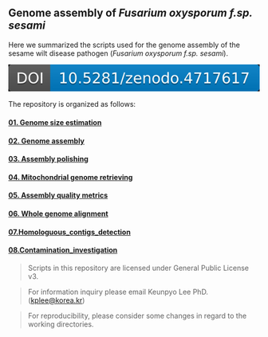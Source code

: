 ## Genome assembly of *Fusarium oxysporum f.sp. sesami*

Here we summarized the scripts used for the genome assembly of the sesame wilt disease pathogen (*Fusarium oxysporum f.sp. sesami*).

[![DOI](https://github.com/Yedomon/Yedomon-Genome_Assembly_Fusarium_oxysporum_f.sp._sesami/blob/main/zenodo.4717617.jpeg)](https://zenodo.org/badge/latestdoi/322282589)





The repository is organized as follows:

#### [01. Genome size estimation](https://github.com/Yedomon/Genome_Assembly_Fusarium_oxysporum_f.sp._sesami/tree/master/01.Genome_size_estimation)
#### [02. Genome assembly](https://github.com/Yedomon/Genome_Assembly_Fusarium_oxysporum_f.sp._sesami/tree/master/02.Canu_assembly)
#### [03. Assembly polishing](https://github.com/Yedomon/Genome_Assembly_Fusarium_oxysporum_f.sp._sesami/tree/master/03.Assembly_polishing)
#### [04. Mitochondrial genome retrieving](https://github.com/Yedomon/Genome_Assembly_Fusarium_oxysporum_f.sp._sesami/tree/master/04.Mitochondrial_genome_retrieving)
#### [05. Assembly quality metrics](https://github.com/Yedomon/Genome_Assembly_Fusarium_oxysporum_f.sp._sesami/tree/master/05.Assembly_quality_metrics)
#### [06. Whole genome alignment](https://github.com/Yedomon/Genome_Assembly_Fusarium_oxysporum_f.sp._sesami/tree/master/06.Whole_genome_alignment) 

#### [07.Homologuous_contigs_detection](https://github.com/Yedomon/Genome_Assembly_Fusarium_oxysporum_f.sp._sesami/tree/master/07.Homologuous_contigs_detection)
#### [08.Contamination_investigation](https://github.com/Yedomon/Genome_Assembly_Fusarium_oxysporum_f.sp._sesami/tree/master/08.Contamination_investigation)

>  Scripts in this repository are licensed under General Public License v3.

>  For information inquiry please email Keunpyo Lee PhD. (kplee@korea.kr)

> For reproducibility, please consider some changes in regard to the working directories.











